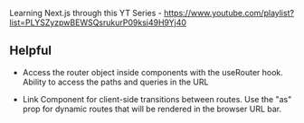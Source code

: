 Learning Next.js through this YT Series - https://www.youtube.com/playlist?list=PLYSZyzpwBEWSQsrukurP09ksi49H9Yj40

## Helpful

- Access the router object inside components with the useRouter hook. Ability to access the paths and queries in the URL

- Link Component for client-side transitions between routes. Use the "as" prop for dynamic routes that will be rendered in the browser URL bar.
